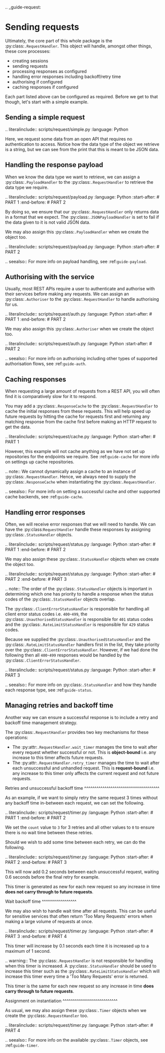 .. _guide-request:

Sending requests
================

Ultimately, the core part of this whole package is the :py:class:`.RequestHandler`.
This object will handle, amongst other things, these core processes:

* creating sessions
* sending requests
* processing responses as configured
* handling error responses including backoff/retry time
* authorising if configured
* caching responses if configured

Each part listed above can be configured as required.
Before we get to that though, let's start with a simple example.

Sending a simple request
------------------------

.. literalinclude:: scripts/request/simple.py
   :language: Python

Here, we request some data from an open API that requires no authentication to access.
Notice how the data type of the object we retrieve is a string, but we can see from the print
that this is meant to be JSON data.

Handling the response payload
-----------------------------

When we know the data type we want to retrieve, we can assign a :py:class:`.PayloadHandler`
to the :py:class:`.RequestHandler` to retrieve the data type we require.

.. literalinclude:: scripts/request/payload.py
   :language: Python
   :start-after: # PART 1
   :end-before: # PART 2

By doing so, we ensure that our :py:class:`.RequestHandler` only returns data in a format that we expect.
The :py:class:`.JSONPayloadHandler` is set to fail if the data given to it is not valid JSON data.

We may also assign this :py:class:`.PayloadHandler` when we create the object too.

.. literalinclude:: scripts/request/payload.py
   :language: Python
   :start-after: # PART 2

.. seealso::
   For more info on payload handling, see :ref:`guide-payload`.

Authorising with the service
----------------------------

Usually, most REST APIs require a user to authenticate and authorise with their services before making any requests.
We can assign an :py:class:`.Authoriser` to the :py:class:`.RequestHandler` to handle authorising for us.

.. literalinclude:: scripts/request/auth.py
   :language: Python
   :start-after: # PART 1
   :end-before: # PART 2

We may also assign this :py:class:`.Authoriser` when we create the object too.

.. literalinclude:: scripts/request/auth.py
   :language: Python
   :start-after: # PART 2

.. seealso::
   For more info on authorising including other types of supported authorisation flows, see :ref:`guide-auth`.

Caching responses
-----------------

When requesting a large amount of requests from a REST API, you will often find it is comparatively slow for it
to respond.

You may add a :py:class:`.ResponseCache` to the :py:class:`.RequestHandler` to cache the initial responses from
these requests.
This will help speed up future requests by hitting the cache for requests first and returning any matching response
from the cache first before making an HTTP request to get the data.

.. literalinclude:: scripts/request/cache.py
   :language: Python
   :start-after: # PART 1

However, this example will not cache anything as we have not set up repositories for the endpoints we require.
See :ref:`guide-cache` for more info on settings up cache repositories.

.. note::
   We cannot dynamically assign a cache to an instance of :py:class:`.RequestHandler`.
   Hence, we always need to supply the :py:class:`.ResponseCache` when instantiating the :py:class:`.RequestHandler`.

.. seealso::
   For more info on setting a successful cache and other supported cache backends, see :ref:`guide-cache`.


Handling error responses
------------------------

Often, we will receive error responses that we will need to handle.
We can have the :py:class:`RequestHandler` handle these responses by assigning :py:class:`.StatusHandler` objects.

.. literalinclude:: scripts/request/status.py
   :language: Python
   :start-after: # PART 1
   :end-before: # PART 2

We may also assign these :py:class:`.StatusHandler` objects when we create the object too.

.. literalinclude:: scripts/request/status.py
   :language: Python
   :start-after: # PART 2
   :end-before: # PART 3

.. note::
   The order of the :py:class:`.StatusHandler` objects is important in determining which one has priority to
   handle a response when the status codes of the :py:class:`.StatusHandler` objects overlap.

   The :py:class:`.ClientErrorStatusHandler` is responsible for handling all client error status codes
   i.e. ``400``-``499``, the :py:class:`.UnauthorisedStatusHandler` is responsible for ``401`` status codes and the
   :py:class:`.RateLimitStatusHandler` is responsible for ``429`` status codes.

   Because we supplied the :py:class:`.UnauthorisedStatusHandler` and the :py:class:`.RateLimitStatusHandler`
   handlers first in the list, they take priority over the :py:class:`.ClientErrorStatusHandler`.
   However, if we had done the following then all ``400``-``499`` responses would be handled by the
   :py:class:`.ClientErrorStatusHandler`.

   .. literalinclude:: scripts/request/status.py
      :language: Python
      :start-after: # PART 3

.. seealso::
   For more info on :py:class:`.StatusHandler` and how they handle each response type, see :ref:`guide-status`.


Managing retries and backoff time
---------------------------------

Another way we can ensure a successful response is to include a retry and backoff time management strategy.

The :py:class:`.RequestHandler` provides two key mechanisms for these operations:

* The :py:attr:`.RequestHandler.wait_timer` manages the time to wait after every request whether successful or not.
  This is **object-bound** i.e. any increase to this timer affects future requests.
* The :py:attr:`.RequestHandler.retry_timer` manages the time to wait after each unsuccessful and unhandled request.
  This is **request-bound** i.e. any increase to this timer only affects the current request and not future requests.

Retries and unsuccessful backoff time
^^^^^^^^^^^^^^^^^^^^^^^^^^^^^^^^^^^^^

As an example, if we want to simply retry the same request 3 times without any backoff time in-between each request,
we can set the following.

.. literalinclude:: scripts/request/timer.py
   :language: Python
   :start-after: # PART 1
   :end-before: # PART 2

We set the ``count`` value to ``3`` for 3 retries and all other values to ``0`` to ensure there is no wait time between
these retries.

Should we wish to add some time between each retry, we can do the following.

.. literalinclude:: scripts/request/timer.py
   :language: Python
   :start-after: # PART 2
   :end-before: # PART 3

This will now add 0.2 seconds between each unsuccessful request, waiting 0.6 seconds before the final retry for example.

This timer is generated as new for each new request so any increase in time
**does not carry through to future requests**.

Wait backoff time
^^^^^^^^^^^^^^^^^

We may also wish to handle wait time after all requests.
This can be useful for sensitive services that often return 'Too Many Requests' errors when making a large volume
of requests at once.

.. literalinclude:: scripts/request/timer.py
   :language: Python
   :start-after: # PART 3
   :end-before: # PART 4

This timer will increase by 0.1 seconds each time it is increased up to a maximum of 1 second.

.. warning::
   The :py:class:`.RequestHandler` is not responsible for handling when this timer is increased.
   A :py:class:`.StatusHandler` should be used to increase this timer such as the :py:class:`.RateLimitStatusHandler`
   which will increase this timer every time a 'Too Many Requests' error is returned.

This timer is the same for each new request so any increase in time
**does carry through to future requests**.

Assignment on instantiation
^^^^^^^^^^^^^^^^^^^^^^^^^^^

As usual, we may also assign these :py:class:`.Timer` objects when we create the :py:class:`.RequestHandler` too.

.. literalinclude:: scripts/request/timer.py
   :language: Python
   :start-after: # PART 4

.. seealso::
   For more info on the available :py:class:`.Timer` objects, see :ref:`guide-timer`.
